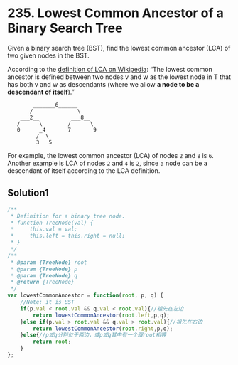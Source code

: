 # 235. Lowest Common Ancestor of a Binary Search Tree
Given a binary search tree (BST), find the lowest common ancestor (LCA) of two given nodes in the BST.

According to the [definition of LCA on Wikipedia](https://en.wikipedia.org/wiki/Lowest_common_ancestor): “The lowest common ancestor is defined between two nodes v and w 
as the lowest node in T that has both v and w as descendants (where we allow **a node to be a descendant of itself**).”
```
        _______6______
       /              \
    ___2__          ___8__
   /      \        /      \
   0      _4       7       9
         /  \
         3   5
```
For example, the lowest common ancestor (LCA) of nodes `2` and `8` is `6`. Another example is LCA of nodes `2` and `4` is `2`, since a node can be a descendant of itself according to the LCA definition.

## Solution1
``` js
/**
 * Definition for a binary tree node.
 * function TreeNode(val) {
 *     this.val = val;
 *     this.left = this.right = null;
 * }
 */
/**
 * @param {TreeNode} root
 * @param {TreeNode} p
 * @param {TreeNode} q
 * @return {TreeNode}
 */
var lowestCommonAncestor = function(root, p, q) {
    //Note: it is BST
    if(p.val < root.val && q.val < root.val){//祖先在左边
        return lowestCommonAncestor(root.left,p,q);
    }else if(p.val > root.val && q.val > root.val){//祖先在右边
        return lowestCommonAncestor(root.right,p,q);
    }else{//p或q分别位于两边，或p或q其中有一个跟root相等
        return root;
    }
};
```